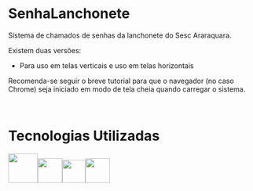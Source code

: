 # SenhaLanchonete
Sistema de chamados de senhas da lanchonete do Sesc Araraquara.


Existem duas versões:
 - Para uso em telas verticais e uso em telas horizontais

Recomenda-se seguir o breve tutorial para que o navegador (no caso Chrome) seja iniciado em modo de tela cheia quando carregar o sistema.

<br>

# Tecnologias Utilizadas
<img src="https://cdn.jsdelivr.net/gh/devicons/devicon/icons/html5/html5-original-wordmark.svg" style="width: 60px;" /><img src="https://cdn.jsdelivr.net/gh/devicons/devicon/icons/css3/css3-original.svg" style="width: 50px;" /><img src="https://cdn.jsdelivr.net/gh/devicons/devicon/icons/javascript/javascript-original.svg" style="width: 47px;" /><img src="https://cdn.jsdelivr.net/gh/devicons/devicon/icons/bootstrap/bootstrap-original.svg"  style="width: 50px;"/>




